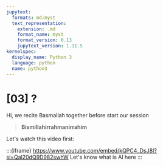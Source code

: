 ```yaml
---
jupytext:
  formats: md:myst
  text_representation:
    extension: .md
    format_name: myst
    format_version: 0.13
    jupytext_version: 1.11.5
kernelspec:
  display_name: Python 3
  language: python
  name: python3
---
```


# [03] ?
<!--  -->
Hi, we recite Basmallah together before start our session

> **Bismillahirrahmanirrahim**

Let's watch this video first:

:::{iframe} https://www.youtube.com/embed/kQPC4_DsJ8I?si=Qal20dQ9D982swhW
Let's know what is AI here
:::
